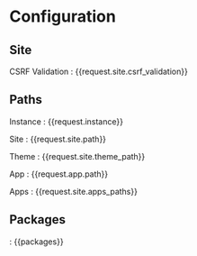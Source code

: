 Configuration
====

Site
----

CSRF Validation
: {{request.site.csrf_validation}}

Paths
----

Instance
: {{request.instance}}

Site
: {{request.site.path}}

Theme
: {{request.site.theme_path}}

App
: {{request.app.path}}

Apps
: {{request.site.apps_paths}}


Packages
----
: {{packages}}
